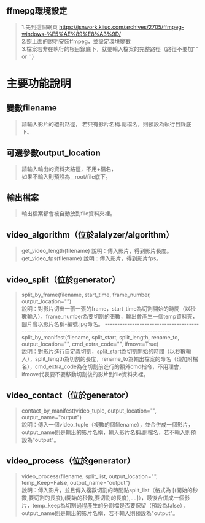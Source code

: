 
## ffmepg環境設定
> 1.先到這個網頁 https://jsnwork.kiiuo.com/archives/2705/ffmpeg-windows-%E5%AE%89%E8%A3%9D/  
> 2.照上面的說明安裝ffmpeg，並設定環境變數  
> 3.檔案若非在執行的根目錄底下，就要輸入檔案的完整路徑（路徑不要加"" or ''）

# 主要功能說明

## 變數filename
> 請輸入影片的絕對路徑，
> 若只有影片名稱.副檔名，則預設為執行目錄底下。

## 可選參數output_location
> 請輸入輸出的資料夾路徑，不用+檔名，  
> 如果不輸入則預設為__root/file底下。

## 輸出檔案
> 輸出檔案都會被自動放到file資料夾裡。

## video_algorithm（位於alalyzer/algorithm）
> get_video_length(filename) 說明：傳入影片，得到影片長度。
> get_video_fps(filename) 說明：傳入影片，得到影片fps。

## video_split（位於generator）
> split_by_frame(filename, start_time, frame_number, output_location="")   
> 說明：對影片切出一張一張的frame，start_time為切割開始的時間（以秒數輸入），frame_number為要切割的張數，輸出會產生一個temp資料夾，圖片會以影片名稱-編號.jpg命名。   --------------------------------------------------------------------------------------------------         
> split_by_manifest(filename, split_start, split_length, rename_to, output_location="", cmd_extra_code="", ifmove=True)   
> 說明：對影片進行自定義切割，split_start為切割開始的時間（以秒數輸入），split_length為切割的長度，rename_to為輸出檔案的命名（須加附檔名），cmd_extra_code為在切割前進行的額外cmd指令，不用理會，ifmove代表要不要移動切割後的影片到file資料夾裡。  

## video_contact（位於generator）
> contact_by_manifest(video_tuple, output_location="", output_name="output")  
> 說明：傳入一個video_tuple（複數的個filename），並合併成一個影片，output_name則是輸出的影片名稱，輸入影片名稱.副檔名，若不輸入則預設為"output"。  

## video_process（位於generator）
> video_process(filename, split_list, output_location="", temp_Keep=False, output_name="output")  
> 說明：傳入影片，並且傳入複數切割的時間點split_list（格式為 [(開始的秒數,要切割的長度),(開始的秒數,要切割的長度),....]），最後合併成一個影片，temp_keep為切割過程產生的分割檔是否要保留（預設為false），output_name則是輸出的影片名稱，若不輸入則預設為"output"。  